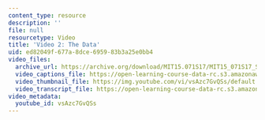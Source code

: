 ```yaml
---
content_type: resource
description: ''
file: null
resourcetype: Video
title: 'Video 2: The Data'
uid: ed82049f-677a-8dce-6959-83b3a25e0bb4
video_files:
  archive_url: https://archive.org/download/MIT15.071S17/MIT15_071S17_Session_4.4.03_300k.mp4
  video_captions_file: https://open-learning-course-data-rc.s3.amazonaws.com/15-071-the-analytics-edge-spring-2017/7aae8f69a932549ba85fe6f2a280a53e_vsAzc7GvQSs.vtt
  video_thumbnail_file: https://img.youtube.com/vi/vsAzc7GvQSs/default.jpg
  video_transcript_file: https://open-learning-course-data-rc.s3.amazonaws.com/15-071-the-analytics-edge-spring-2017/c255af8c24b5e5f30de3b7f99ebf8abc_vsAzc7GvQSs.pdf
video_metadata:
  youtube_id: vsAzc7GvQSs
---
```

